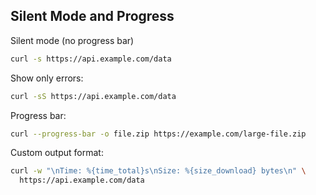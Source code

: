 <!-- METADATA
{
  "title": "Silent Mode and Progress",
  "tags": [
    "curl",
    "output",
    "progress"
  ],
  "language": "bash"
}
-->

## Silent Mode and Progress
Silent mode (no progress bar)
```bash
curl -s https://api.example.com/data
```

Show only errors:
```bash
curl -sS https://api.example.com/data
```

Progress bar:
```bash
curl --progress-bar -o file.zip https://example.com/large-file.zip
```

Custom output format:
```bash
curl -w "\nTime: %{time_total}s\nSize: %{size_download} bytes\n" \
  https://api.example.com/data
```
